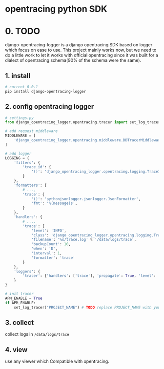 # opentracing python SDK

# 0. TODO
django-opentracing-logger is a django opentracing SDK based on logger which focus on ease to use.
This project mainly works now, but we need to do a little work to let it works with official
opentracing since it was built for a dialect of opentracing schema(90% of the schema were the same).

## 1. install
```bash
# current 0.0.1
pip install django-opentracing-logger
```

## 2. config opentracing logger
```python
# settings.py
from django_opentracing_logger.opentracing.tracer import set_log_tracer

# add request middleware
MIDDLEWARE = [
    'django_opentracing_logger.opentracing.middleware.DDTracerMiddleware',
]

# add logger
LOGGING = {
    'filters': {
        'trace_id': {
            '()': 'django_opentracing_logger.opentracing.logging.TraceIDFilter',
        }
    },
    'formatters': {
        # ...,
        'trace': {
            '()': 'pythonjsonlogger.jsonlogger.JsonFormatter',
            'fmt': '%(message)s',
        }
    },
    'handlers': {
        # ...,
        'trace': {
            'level': 'INFO',
            'class': 'django_opentracing_logger.opentracing.logging.TraceHandler',
            'filename': '%s/trace.log' % '/data/logs/trace',
            'backupCount': 10,
            'when': 'D',
            'interval': 1,
            'formatter': 'trace'
        }
    },
    'loggers': {
        'tracer': {'handlers': ['trace'], 'propagate': True, 'level': 'DEBUG'},
    }
}

# init tracer
APM_ENABLE = True 
if APM_ENABLE:
    set_log_tracer("PROJECT_NAME") # TODO replace PROJECT_NAME with your real project name
```

## 3. collect
collect logs in `/data/logs/trace` 

## 4. view
use any viewer which Compatible with opentracing.
